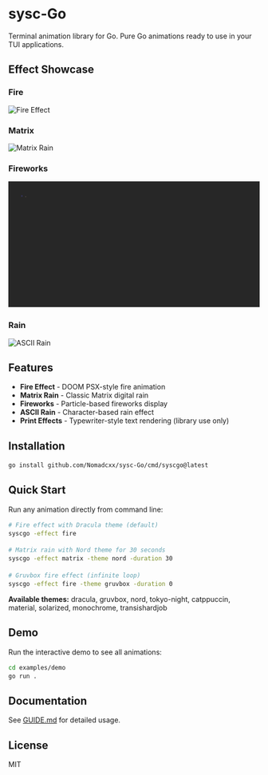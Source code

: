 # sysc-Go

Terminal animation library for Go. Pure Go animations ready to use in your TUI applications.

## Effect Showcase

### Fire
![Fire Effect](assets/fire.gif)

### Matrix
![Matrix Rain](assets/matrix.gif)

### Fireworks
![Fireworks](assets/fireworks.gif)

### Rain
![ASCII Rain](assets/rain.gif)

## Features

- **Fire Effect** - DOOM PSX-style fire animation
- **Matrix Rain** - Classic Matrix digital rain
- **Fireworks** - Particle-based fireworks display
- **ASCII Rain** - Character-based rain effect
- **Print Effects** - Typewriter-style text rendering (library use only)

## Installation

```bash
go install github.com/Nomadcxx/sysc-Go/cmd/syscgo@latest
```

## Quick Start

Run any animation directly from command line:

```bash
# Fire effect with Dracula theme (default)
syscgo -effect fire

# Matrix rain with Nord theme for 30 seconds
syscgo -effect matrix -theme nord -duration 30

# Gruvbox fire effect (infinite loop)
syscgo -effect fire -theme gruvbox -duration 0
```

**Available themes:** dracula, gruvbox, nord, tokyo-night, catppuccin, material, solarized, monochrome, transishardjob

## Demo

Run the interactive demo to see all animations:

```bash
cd examples/demo
go run .
```

## Documentation

See [GUIDE.md](GUIDE.md) for detailed usage.

## License

MIT
